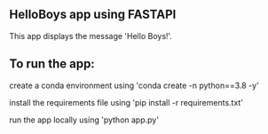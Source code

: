 ## HelloBoys app using FASTAPI
This app displays the message 'Hello Boys!'.

## To run the app:
create a conda environment using 'conda create -n <envname> python==3.8 -y'

install the requirements file using 'pip install -r requirements.txt'

run the app locally using 'python app.py'